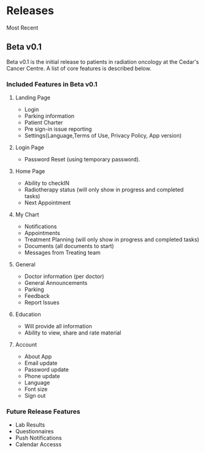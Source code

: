 # Releases

Most Recent 

## Beta v0.1

Beta v0.1 is the initial release to patients in radiation oncology at the Cedar's Cancer Centre. A list of core features is described below.

### Included Features in Beta v0.1

1. Landing Page
    * Login
    * Parking information
    * Patient Charter
    * Pre sign-in issue reporting
    * Settings(Language,Terms of Use, Privacy Policy, App version)

2. Login Page
    * Password Reset (using temporary password).

3. Home Page
    * Ability to checkIN
    * Radiotherapy status (will only show in progress and completed tasks)
    * Next Appointment

4. My Chart
    * Notifications
    * Appointments
    * Treatment Planning (will only show in progress and completed tasks)
    * Documents (all documents to start)
    * Messages from Treating team

5. General
    * Doctor information (per doctor)
    * General Announcements
    * Parking
    * Feedback
    * Report Issues

6. Education
    * Will provide all information
    * Ability to view, share and rate material

7. Account
    * About App
    * Email update
    * Password update
    * Phone update
    * Language
    * Font size
    * Sign out

### Future Release Features
* Lab Results
* Questionnaires
* Push Notifications
* Calendar Accesss
